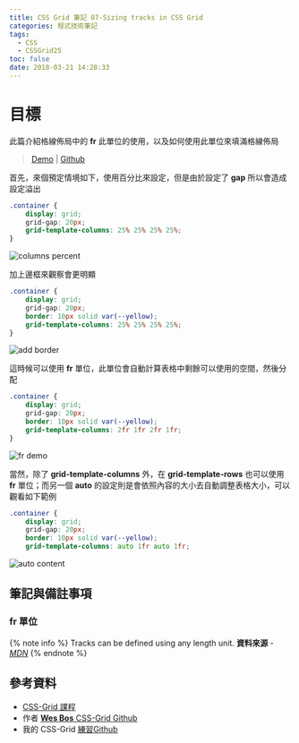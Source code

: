 ```yaml
---
title: CSS Grid 筆記 07-Sizing tracks in CSS Grid
categories: 程式技術筆記
tags:
  - CSS
  - CSSGrid25
toc: false
date: 2018-03-21 14:28:33
---
```


# 目標

此篇介紹格線佈局中的 **fr** 此單位的使用，以及如何使用此單位來填滿格線佈局
<!-- more -->

> [Demo](https://shunnien.github.io/css-grid25day/day_07/index.html) | [Github](https://github.com/shunnien/css-grid25day)

首先，來個預定情境如下，使用百分比來設定，但是由於設定了 **gap** 所以會造成設定溢出

``` css
.container {
    display: grid;
    grid-gap: 20px;
    grid-template-columns: 25% 25% 25% 25%;
}
```

![columns percent](https://lh3.googleusercontent.com/qCQHWZV2Osiq2lcXaHLcZnh3EYAb08n2YYR-6b3E9ND7ET1qq10Lpwj7zcxVN1WkaU0JYaiI5OietmZX-3HVsyzf-AzpOmyeUFXuc2PNBdtUlTpZdkCVPFo1OOc7NFqcN5fCXX0A9XD0fjJEyZoUN_PtnZnwFn_kas7WWIpUecWQZh-f5mPC0qeLeV89hpIiLN4cy7kUUFFHSvol-AumVqSl0wPyOWPRlemQt89UfrPCkOecbAYC5GYnugaaZ2hWJFE2XvqdYLBIPFlc_Mfa-3z8brNhintyEL3YFIJXQsGKLKI513ZqLugMxmJX529s47vzXPUEAjZahq4SoaFSY-W_LiP25UEbXivxL0GyfliHVLN6F9jSzWmKpIkKSlLJ1XVmBArONSNrzzJ3w4Un4a6wpRcJ43yNk7TlbD7mt2HCEC1CM-hOw7R9mK0SqKBydiQ-s5uy9f_6EMyx0KCwWTDbl_6vbAuZz0FaZ9kY3lsMNB7DpMOwurBPj5lytSajaNokatiPKazAgX_kzy1q7zt-rVrhmhaNZde6-5XegQn24Pa2W4BD9o8kc713svfsLOxVkkEjl31kggRsqeqkz2y5QcB4fGB5J6Ia5Bm-K_xkZfpkOIpcBak4o0OOtZrMbd8osmxrkjG17198t0O3Vm0vbfCmHLj5=w962-h461-no)

加上邊框來觀察會更明顯

``` css
.container {
    display: grid;
    grid-gap: 20px;
    border: 10px solid var(--yellow);
    grid-template-columns: 25% 25% 25% 25%;
}
```

![add border](https://lh3.googleusercontent.com/BgBUzqIu4mMP1RosCPAhhpAyIPE6Fle4mRJfSVJkVZxB7rR4wjrpzIjII61NJxkdHI5V_KskB9MPstCGg3kEjxjusmEW0ebkm0KV2ucmcBvqB1QND8bzWAJUwIFqCm3ZTp8TAPO4B0EztsVlGXsI5xwPKWBvUIDmcwkktvQaFRabv5vt9apQp6o0tFaX9p3eCZOwKuyHgpIIDWR2aS-Ydas4GoUmkN7PR0Ex4cX2Pj_uOyw5ati8XBJcYFuT7xeOtpzFEpSN1oxzIsxv2gmDaRcm1XLIk21CF6wEffW9hlR1CFxDGAO52j6s4zdRdxyFW2KhqbVF5Fbux8DwJRE8VcaStF9vvexmYtiR4HlsQ8jc9Ofh1pUoOftTbypt0z20WIrnfrWQ6NR7VW6TmrNDS5xopnEOMOEzgMqECDzJTzV1PuzP6uU8Hf6gj4mNNOtB-FP4V3C7z4sDF8UjuK6-1EG01hZCZVApCXiGBkNQbD9ZUAAA9YZWM1XcrGpVhzBpxeDGUTGb94H5v7eWfe6kfxsVrAbc1faHwSaHQUnj2GFomIG2_W0lJOQxe5L65_Kfnxy081Uph2dzDSHuv1d4Lw_VlsDaBLkIdm6dY6r2ij7pOju4tjGAvfFZD1ozqT39BJnfcMQARN7rVWpLpiMpqF_yo32PDiwh=w445-h425-no)

這時候可以使用 **fr** 單位，此單位會自動計算表格中剩餘可以使用的空間，然後分配

``` css
.container {
    display: grid;
    grid-gap: 20px;
    border: 10px solid var(--yellow);
    grid-template-columns: 2fr 1fr 2fr 1fr;
}
```

![fr demo](https://lh3.googleusercontent.com/wpafak7aFF-gcVZpqgC_1Fsxw9vI2rgZdJGJkZXDkhU9ZeD7zkQSjJzFLKf35A1dqOKRS6P2im_u4C3jX1J1iKgJVOB3pPRDnbtKQ348YASIvT6ouXS8bFjbSx3E5s3K8DIPTiDCUxjQZPyttopw94Jbz-mTsT8hLaXkn7GJqMX7q8isDsEXJSr3KxuU7Lc0MhJZ9siB-l59EPdp3GhjAdSOem-0yH-MpMbPOIeD1zk6TEJa0zxLD2GJT-ZdA5V06porOCAwLUeuB8NS6ExDQ9X2xn6JZ0222fXuQGbjO_EJoQ9mudL-yPeLTzichJPWVriD1HscZAB0V5TZb1lQgvh27H6vJ1UuWuy6hqvownp-mdigR-Je4mmx-p2ZUKgZ8wJVzQ3DOKkpZgPfTQ9dmCxMBLyfAXJt-vW1ew7r-V73Bo5ctKCdZbz0scrpie6xVdIHslYB9nUIqJ3fp5z51aZiFUuXf92FVYjEpo1m4wu8QeQvULsNsvvaUT7JYdtVSRkSwrL11Zy5oUOKcXQeIORMYXz4d04hoBN88A2J64gf5XGHeYRx-MkN7-Y5p5G9oEswR_AgSVo46Ufr0fgMu3PPmUa-ABH0vD3Ge4IXE6lVuqXfVDWWBn_GpFCmOXsbzBjKsU5I83veD7ruhKrTa1U1Ra7_nwGd=w867-h411-no)

當然，除了 **grid-template-columns** 外，在 **grid-template-rows** 也可以使用 **fr** 單位；而另一個 **auto** 的設定則是會依照內容的大小去自動調整表格大小，可以觀看如下範例

``` css
.container {
    display: grid;
    grid-gap: 20px;
    border: 10px solid var(--yellow);
    grid-template-columns: auto 1fr auto 1fr;
```

![auto content](https://lh3.googleusercontent.com/iqyFqDmsVuvLMdwtJrPQLJtxL8hTiBl5LcSw3G8HLXOxT6c148SqSUZWbHtRsG_njnCzn16ZbUe8SX7sxSH4upgmrpKoK8zmomq6loZ1dwKAcCN3Z8isPxy2OuDbUtFjV8EKVsq8SVdvwFCGsAbHEJNtQpGU4xj4cdKNHBTzDa4rqD3bhLzxGljbTtCVn1vzWLhMH7pbkvuE3WdL6EP8RNNiCjXuMeCxte9N_r5BMo3DieExvb7nGhWAoRxoOsp4nQUacLQfN5iQ8JgkiDeaW9Rv9O09qistaSP_8MY2jLCrwDDoFifF8jN1H0hdyW0H1ILR6vsiahh4lSCsB3j3ITj_BwL4KcS0Rg7xdvGYIiQpeImA4ZU8tIRVJxtFObutemqPeWniy5Iz8yF393mnccfcpClP8wF6Lc2Jkx4Wg4GoO4WjK1O1iSqqMqvtgLRVjXOrBaxc7yQQ5Z9O00kAm8_JPilM4YZhpMr7gl1yJIPClw7J42IF_sMS2eNf3B5MmiWYG48ZhXLn_S7ZPq6enp3xTSPKDSzfh1TuxnNEt4aNG6MHQZmvEuO_fJ4iXdulVRVE0Q_davKtqE6omiNlWrX7mUW8o9oboTcqPql6t8I0oIhZn1RtqhwBnOifNKUf0Igs1KIQRE6izDZJLR77zs_fx9C7DyXx=w851-h405-no)

## 筆記與備註事項

### **fr** 單位

{% note info %}
Tracks can be defined using any length unit.
**資料來源** - [*MDN*](https://developer.mozilla.org/zh-TW/docs/Web/CSS/CSS_Grid_Layout/Basic_Concepts_of_Grid_Layout)
{% endnote %}

## 參考資料

- [CSS-Grid 課程](https://cssgrid.io/)
- 作者 [**Wes Bos** CSS-Grid Github](https://github.com/wesbos/css-grid)
- 我的 CSS-Grid [練習Github](https://github.com/shunnien/css-grid25day)

[1]: https://developer.mozilla.org/zh-TW/docs/Web/CSS/CSS_Grid_Layout/Basic_Concepts_of_Grid_Layout
[2]: https://zhuanlan.zhihu.com/p/27502596